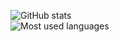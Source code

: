 ![GitHub stats](https://github-readme-stats.vercel.app/api?username=gr-imm&show_icons=true&theme=tokyonight)<br/>
![Most used languages](https://github-readme-stats.vercel.app/api/top-langs/?username=gr-imm&layout=compact&theme=tokyonight)
